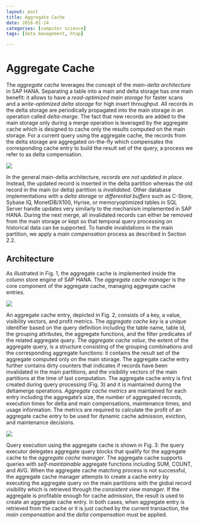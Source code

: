 ```yaml
---
layout: post
title: Aggregate Cache
date: 2016-01-14
categories: [computer science]
tags: [data management, htap]

---
```



# Aggregate Cache

The *aggregate cache* leverages the concept of the *main-delta architecture* in SAP HANA. Separating a table into a main and delta storage has one main benefit: it allows to have a *read-optimized main storage* for faster scans and a *write-optimized delta storage* for high insert throughput. All records in the delta storage are periodically propagated into the main storage in an operation called *delta-merge*. The fact that new records are added to the main storage only during a merge operation is leveraged by the aggregate cache which is designed to cache only the results computed on the main storage. For a current query using the aggregate cache, the records from the delta storage are aggregated on-the-fly which compensates the corresponding cache entry to build the result set of the query, a process we refer to as delta compensation. 

![](http://sungsoo.github.com/images/aggregate-cache.png)


In the general main-delta architecture, *records are not updated in place*. 
Instead, the updated record is inserted in the delta partition whereas the old record in the main (or delta) partition is *invalidated*. 
Other database implementations with a *delta storage* or *differential buffers* such as C-Store, Sybase IQ, MonetDB/X100, Hyrise, or memoryoptimized tables in SQL Server handle updates very similarly to the mechanism implemented in SAP HANA. During the next merge, all invalidated records can either be removed from the main storage or kept so that temporal query processing on historical data can be supported. To handle invalidations in the main partition, we apply a *main compensation* process as described in Section 2.2.

## Architecture
As illustrated in Fig. 1, the aggregate cache is implemented inside the column store engine of SAP HANA. The *aggregate cache manager* is the core component of the aggregate cache, managing aggregate cache entries.

![](http://sungsoo.github.com/images/structure-aggregate-cache.png)
An aggregate cache entry, depicted in Fig. 2, consists of a key, a value, visibility vectors, and profit metrics. The *aggregate cache key* is a unique identifier based on the query definition including the table name, table id, the grouping attributes, the aggregate functions, and the filter predicates of the related aggregate query. The *aggregate cache value*, the extent of the aggregate query, is a structure consisting of the grouping combinations and the corresponding aggregate functions: it contains the result set of the aggregate computed only on the main storage. The aggregate cache entry further contains dirty counters that indicates if records have been invalidated in the main partitions, and the visibility vectors of the main partitions at the time of last computation. The aggregate cache entry is first created during query processing (Fig. 3) and it is maintained during the deltamerge operations. *Aggregate cache metrics* are maintained for each entry including the aggregate’s size, the number of aggregated records, execution times for delta and main compensations, maintenance times, and usage information. The metrics are required to calculate the profit of an aggregate cache entry to be used for dynamic cache admission, eviction, and maintenance decisions.

![](http://sungsoo.github.com/images/qp-ac.png)
Query execution using the aggregate cache is shown in Fig. 3: the query executor delegates aggregate query blocks that qualify for the aggregate cache to the *aggregate cache manager*. The aggregate cache supports queries with *self-maintainable* aggregate functions including SUM, COUNT, and AVG. When the aggregate cache matching process is not successful, the aggregate cache manager attempts to create a cache entry by executing the aggregate query on the main partitions with the global record visibility which is retrieved through the *consistent view manager*. If the aggregate is profitable enough for cache admission, the result is used to create an aggregate cache entry. In both cases, when aggregate entry is retrieved from the cache or it is just cached by the current transaction, the *main compensation* and the *delta compensation* must be applied.